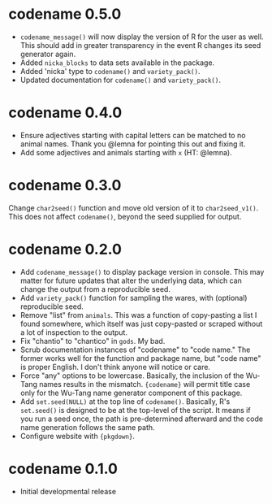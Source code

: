 # codename 0.5.0

- `codename_message()` will now display the version of R for the user as well. This should add in greater transparency in the event R changes its seed generator again.
- Added `nicka_blocks` to data sets available in the package.
- Added 'nicka' type to `codename()` and `variety_pack()`.
- Updated documentation for `codename()` and `variety_pack()`.

# codename 0.4.0


- Ensure adjectives starting with capital letters can be matched to no animal names. Thank you @lemna for pointing this out and fixing it.
- Add some adjectives and animals starting with `x` (HT: @lemna).


# codename 0.3.0

Change `char2seed()` function and move old version of it to `char2seed_v1()`. This does not affect `codename()`, beyond the seed supplied for output.

# codename 0.2.0


- Add `codename_message()` to display package version in console. This may matter for future updates that alter the underlying data, which can change the output from a reproducible seed.
- Add `variety_pack()` function for sampling the wares, with (optional) reproducible seed.
- Remove "list" from `animals`. This was a function of copy-pasting a list I found somewhere, which itself was just copy-pasted or scraped without a lot of inspection to the output.
- Fix "chantio" to "chantico" in `gods`. My bad.
- Scrub documentation instances of "codename" to "code name." The former works well for the function and package name, but "code name" is proper English. I don't think anyone will notice or care.
- Force "any" options to be lowercase. Basically, the inclusion of the Wu-Tang names results in the mismatch. `{codename}` will permit title case only for the Wu-Tang name generator component of this package.
- Add `set.seed(NULL)` at the top line of `codename()`. Basically, R's `set.seed()` is designed to be at the top-level of the script. It means if you run a seed once, the path is pre-determined afterward and the code name generation follows the same path.
- Configure website with `{pkgdown}`.

# codename 0.1.0

  - Initial developmental release
